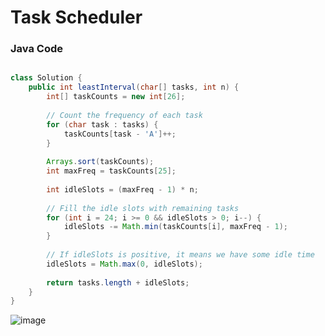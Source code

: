 # Task Scheduler


### Java Code

```java

class Solution {
    public int leastInterval(char[] tasks, int n) {
        int[] taskCounts = new int[26];
        
        // Count the frequency of each task
        for (char task : tasks) {
            taskCounts[task - 'A']++;
        }
        
        Arrays.sort(taskCounts);
        int maxFreq = taskCounts[25];
        
        int idleSlots = (maxFreq - 1) * n;
        
        // Fill the idle slots with remaining tasks
        for (int i = 24; i >= 0 && idleSlots > 0; i--) {
            idleSlots -= Math.min(taskCounts[i], maxFreq - 1);
        }
        
        // If idleSlots is positive, it means we have some idle time
        idleSlots = Math.max(0, idleSlots);
        
        return tasks.length + idleSlots;
    }
}

```
![image](https://github.com/user-attachments/assets/652ae8fd-3f83-41f2-973d-7e7593454a19)




